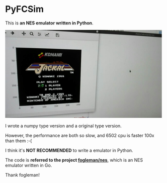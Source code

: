 # PyFCSim

This is **an NES emulator written in Python**.

![](screenshots/first.jpg)

I wrote a numpy type version and a original type version.

However, the performance are both so slow, and 6502 cpu is faster 100x than them :-(

I think it's **NOT RECOMMENDED** to write a emulator in Python.



The code is **referred to the project [fogleman/nes](https://github.com/fogleman/nes)**, which is an NES emulator written in Go.

Thank fogleman!
